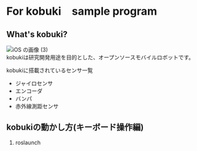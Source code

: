 # For kobuki　sample program

## What's kobuki?
![iOS の画像 (3)](https://user-images.githubusercontent.com/61666505/159626564-50daa836-9715-4a79-9da9-b8fd2abf255c.jpg) <br>
kobukiは研究開発用途を目的とした、オープンソースモバイルロボットです。<br>

kobukiに搭載されているセンサ一覧
- ジャイロセンサ
- エンコーダ
- バンパ
- 赤外線測距センサ

## kobukiの動かし方(キーボード操作編)<br>
1. roslaunch 
